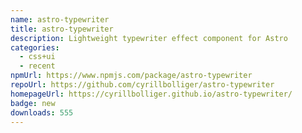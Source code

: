 ```yaml
---
name: astro-typewriter
title: astro-typewriter
description: Lightweight typewriter effect component for Astro
categories:
  - css+ui
  - recent
npmUrl: https://www.npmjs.com/package/astro-typewriter
repoUrl: https://github.com/cyrillbolliger/astro-typewriter
homepageUrl: https://cyrillbolliger.github.io/astro-typewriter/
badge: new
downloads: 555
---
```

